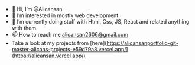 - 👋 Hi, I’m @Alicansan
- 👀 I’m interested in mostly web development.
- 🌱 I’m currently doing stuff with Html, Css, JS, React and related anything with them.
- 📫 How to reach me alicansan2606@gmail.com
- Take a look at my projects from [here](https://alicansanportfolio-git-master-alicans-projects-e59d79a8.vercel.app/](https://alicansan.vercel.app/)
